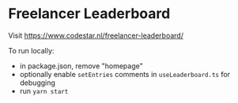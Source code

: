 # Freelancer Leaderboard

Visit https://www.codestar.nl/freelancer-leaderboard/ 

To run locally:

* in package.json, remove "homepage"
* optionally enable `setEntries` comments in `useLeaderboard.ts` for debugging
* run `yarn start`
